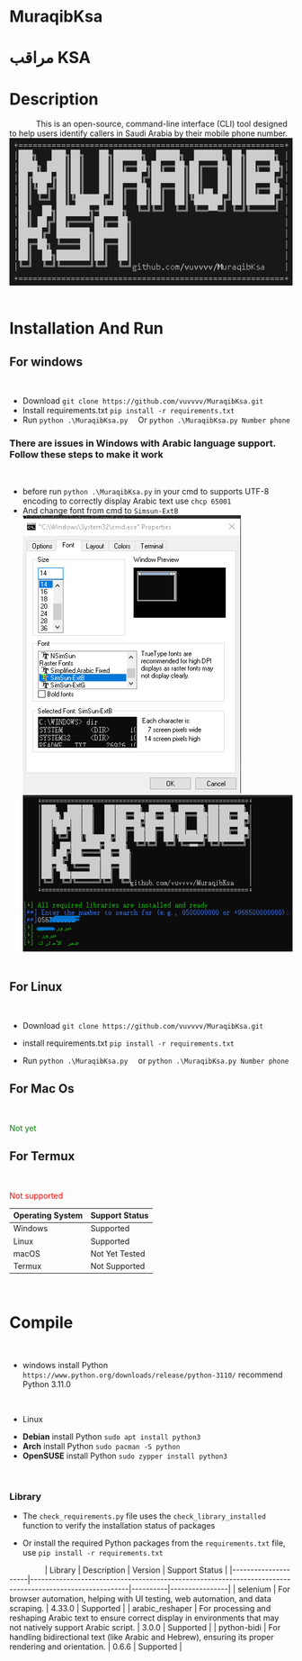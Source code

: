 # MuraqibKsa

# مراقب KSA

# Description

&nbsp;&nbsp;&nbsp;
&nbsp;&nbsp;&nbsp;
&nbsp;&nbsp;&nbsp;
This is an open-source, command-line interface (CLI) tool designed to help users identify callers in Saudi Arabia by their mobile phone number.
![لقطة شاشة ](img/capture_250713_220525.png "logo")
&nbsp;&nbsp;&nbsp;
&nbsp;&nbsp;&nbsp;
&nbsp;&nbsp;&nbsp;

# Installation And Run

## For windows

&nbsp;&nbsp;&nbsp;
&nbsp;&nbsp;&nbsp;

- Download
  `git clone https://github.com/vuvvvv/MuraqibKsa.git`
- Install requirements.txt
  `pip install -r requirements.txt`
- Run
  `python .\MuraqibKsa.py  `
  Or
  `python .\MuraqibKsa.py Number phone `

### There are issues in Windows with Arabic language support. Follow these steps to make it work

&nbsp;&nbsp;&nbsp;

- before run `python .\MuraqibKsa.py` in your cmd to supports UTF-8 encoding to correctly display Arabic text use `chcp 65001`
  &nbsp;&nbsp;&nbsp;
- And change font from cmd to
  `Simsun-ExtB`
  &nbsp;&nbsp;&nbsp;
  &nbsp;&nbsp;&nbsp;
  ![لقطة شاشة ](img/capture_250713_210225.jpg "logo")
  &nbsp;&nbsp;&nbsp;
  &nbsp;&nbsp;&nbsp;
  ![لقطة شاشة ](img/capture_250713_222135.png "logo")
  &nbsp;&nbsp;&nbsp;
  &nbsp;&nbsp;&nbsp;

## For Linux

&nbsp;&nbsp;&nbsp;
&nbsp;&nbsp;&nbsp;

- Download
  `git clone https://github.com/vuvvvv/MuraqibKsa.git`

- install requirements.txt
  `pip install -r requirements.txt`
- Run
  `python .\MuraqibKsa.py  `
  or
  `python .\MuraqibKsa.py Number phone `

## For Mac Os

&nbsp;&nbsp;&nbsp;
&nbsp;&nbsp;&nbsp;

<span style="color:green;"> Not yet </span>

## For Termux

&nbsp;&nbsp;&nbsp;
&nbsp;&nbsp;&nbsp;

<span style="color:red;"> Not supported </span>

| Operating System | Support Status |
| ---------------- | -------------- |
| Windows          | Supported      |
| Linux            | Supported      |
| macOS            | Not Yet Tested |
| Termux           | Not Supported  |

&nbsp;&nbsp;&nbsp;
&nbsp;&nbsp;&nbsp;
&nbsp;&nbsp;&nbsp;

# Compile

&nbsp;&nbsp;&nbsp;
&nbsp;&nbsp;&nbsp;

- windows
  install Python `https://www.python.org/downloads/release/python-3110/` recommend Python 3.11.0

&nbsp;&nbsp;&nbsp;
&nbsp;&nbsp;&nbsp;

- Linux

* **Debian**
  install Python `sudo apt install python3`
  &nbsp;&nbsp;&nbsp;
* **Arch**
  install Python `sudo pacman -S python`
  &nbsp;&nbsp;&nbsp;
* **OpenSUSE**
  install Python `sudo zypper install python3`

&nbsp;&nbsp;&nbsp;
&nbsp;&nbsp;&nbsp;

### **Library**

- The `check_requirements.py` file uses the `check_library_installed` function to verify the installation status of packages

- Or install the required Python packages from the `requirements.txt` file, use `pip install -r requirements.txt`

&nbsp;&nbsp;&nbsp;
&nbsp;&nbsp;&nbsp;
&nbsp;&nbsp;&nbsp;
&nbsp;&nbsp;&nbsp;
| Library | Description | Version | Support Status |
|---------------------|---------------------------------------------------------------------------------------------------------|----------|----------------|
| selenium | For browser automation, helping with UI testing, web automation, and data scraping. | 4.33.0 | Supported |
| arabic_reshaper | For processing and reshaping Arabic text to ensure correct display in environments that may not natively support Arabic script. | 3.0.0 | Supported |
| python-bidi | For handling bidirectional text (like Arabic and Hebrew), ensuring its proper rendering and orientation. | 0.6.6 | Supported |
